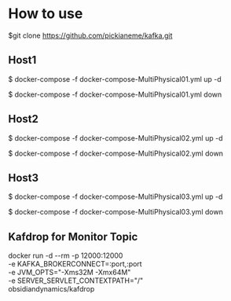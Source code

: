 # How to use 
$git clone https://github.com/pickianeme/kafka.git
## Host1

$ docker-compose -f  docker-compose-MultiPhysical01.yml up -d


$ docker-compose -f  docker-compose-MultiPhysical01.yml down

## Host2

$ docker-compose -f  docker-compose-MultiPhysical02.yml up -d

$ docker-compose -f  docker-compose-MultiPhysical02.yml down

## Host3

$ docker-compose -f  docker-compose-MultiPhysical03.yml up -d

$ docker-compose -f  docker-compose-MultiPhysical03.yml down

## Kafdrop for Monitor Topic

docker run -d --rm -p 12000:12000 \
    -e KAFKA_BROKERCONNECT=<hostname>:port,<hostname>:port \
    -e JVM_OPTS="-Xms32M -Xmx64M" \
    -e SERVER_SERVLET_CONTEXTPATH="/" \
    obsidiandynamics/kafdrop
